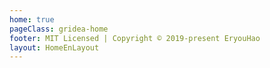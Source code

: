 ```yaml
---
home: true
pageClass: gridea-home
footer: MIT Licensed | Copyright © 2019-present EryouHao
layout: HomeEnLayout
---
```

<div>
  <Home-Index></Home-Index>
</div>
